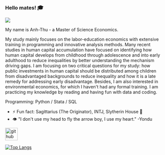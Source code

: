 ### Hello mates! :mortar_board:
![](https://raw.githubusercontent.com/non-ceterisparibus/non-ceterisparibus/main/Anh-Thu%20Duong%20(1).png)

My name is Anh-Thu - a Master of Science Economics.

My study mainly focuses on the labor-education economics with extensive training in programming and innovative analysis methods. Many recent studies in human capital accumulation have focused on identifying how human capital develops from childhood through adolescence and into early adulthood to reduce inequalities by better understanding the mechanism driving gaps. I am focusing on two critical questions for my study: how public investments in human capital should be distributed among children from disadvantaged backgrounds to reduce inequality and how it is a late remedy for addressing early disadvantage. Besides, I am also interested in environmental economics, for which I haven't had any formal training. I am practicing my knowledge by reading and having fun with data and coding.

Programming: Python / Stata / SQL


- ⚡ Fun fact: Sagittarius (The Originator), INTJ, Slytherin House :snake: 
- 👁️ "I don't use my head to fly the arrow boy, I use my heart." -Yondu

[<img src='https://cdn.jsdelivr.net/npm/simple-icons@3.0.1/icons/github.svg' alt='github' height='40'>](https://github.com/Thu-Duong)  

[![Top Langs](https://github-readme-stats.vercel.app/api/top-langs/?username=non-ceterisparibus)](https://github.com/anuraghazra/github-readme-stats)


